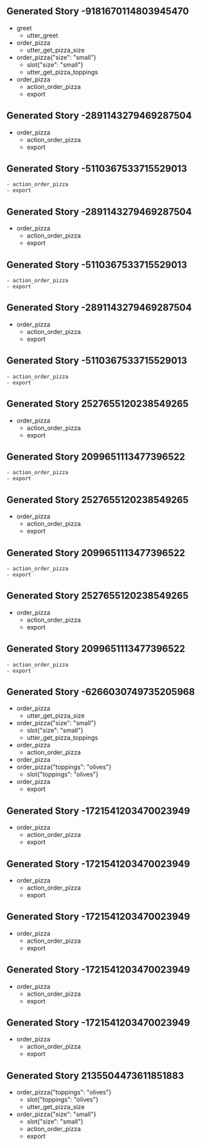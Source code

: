 ## Generated Story -9181670114803945470
* greet
    - utter_greet
* order_pizza
    - utter_get_pizza_size
* order_pizza{"size": "small"}
    - slot{"size": "small"}
    - utter_get_pizza_toppings
* order_pizza
    - action_order_pizza
    - export
## Generated Story -2891143279469287504
* order_pizza
    - action_order_pizza
    - export
## Generated Story -5110367533715529013
    - action_order_pizza
    - export
## Generated Story -2891143279469287504
* order_pizza
    - action_order_pizza
    - export
## Generated Story -5110367533715529013
    - action_order_pizza
    - export
## Generated Story -2891143279469287504
* order_pizza
    - action_order_pizza
    - export
## Generated Story -5110367533715529013
    - action_order_pizza
    - export
## Generated Story 2527655120238549265
* order_pizza
    - action_order_pizza
    - export
## Generated Story 2099651113477396522
    - action_order_pizza
    - export
## Generated Story 2527655120238549265
* order_pizza
    - action_order_pizza
    - export
## Generated Story 2099651113477396522
    - action_order_pizza
    - export
## Generated Story 2527655120238549265
* order_pizza
    - action_order_pizza
    - export
## Generated Story 2099651113477396522
    - action_order_pizza
    - export
## Generated Story -6266030749735205968
* order_pizza
    - utter_get_pizza_size
* order_pizza{"size": "small"}
    - slot{"size": "small"}
    - utter_get_pizza_toppings
* order_pizza
    - action_order_pizza
* order_pizza
* order_pizza{"toppings": "olives"}
    - slot{"toppings": "olives"}
* order_pizza
    - export
## Generated Story -1721541203470023949
* order_pizza
    - action_order_pizza
    - export
## Generated Story -1721541203470023949
* order_pizza
    - action_order_pizza
    - export
## Generated Story -1721541203470023949
* order_pizza
    - action_order_pizza
    - export
## Generated Story -1721541203470023949
* order_pizza
    - action_order_pizza
    - export
## Generated Story -1721541203470023949
* order_pizza
    - action_order_pizza
    - export
## Generated Story 2135504473611851883
* order_pizza{"toppings": "olives"}
    - slot{"toppings": "olives"}
    - utter_get_pizza_size
* order_pizza{"size": "small"}
    - slot{"size": "small"}
    - action_order_pizza
    - export
